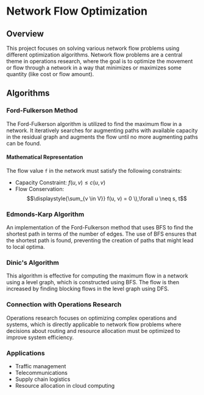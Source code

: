 # Network Flow Optimization

## Overview
This project focuses on solving various network flow problems using different optimization algorithms. Network flow problems are a central theme in operations research, where the goal is to optimize the movement or flow through a network in a way that minimizes or maximizes some quantity (like cost or flow amount).

## Algorithms

### Ford-Fulkerson Method
The Ford-Fulkerson algorithm is utilized to find the maximum flow in a network. It iteratively searches for augmenting paths with available capacity in the residual graph and augments the flow until no more augmenting paths can be found.

#### Mathematical Representation
The flow value `f` in the network must satisfy the following constraints:
- Capacity Constraint: $f(u, v) \leq c(u, v)$
- Flow Conservation: $$\displaystyle{\sum_{v \in V}} f(u, v) = 0 \),\forall u \neq s, t$$


### Edmonds-Karp Algorithm
An implementation of the Ford-Fulkerson method that uses BFS to find the shortest path in terms of the number of edges. The use of BFS ensures that the shortest path is found, preventing the creation of paths that might lead to local optima.

### Dinic's Algorithm
This algorithm is effective for computing the maximum flow in a network using a level graph, which is constructed using BFS. The flow is then increased by finding blocking flows in the level graph using DFS.

### Connection with Operations Research
Operations research focuses on optimizing complex operations and systems, which is directly applicable to network flow problems where decisions about routing and resource allocation must be optimized to improve system efficiency.

### Applications
- Traffic management
- Telecommunications
- Supply chain logistics
- Resource allocation in cloud computing
